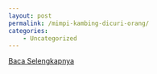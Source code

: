 ```yaml
---
layout: post
permalink: /mimpi-kambing-dicuri-orang/
categories:
    - Uncategorized
---
```


[Baca Selengkapnya](/10)